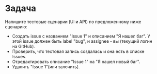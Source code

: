 # Задача
Напишите тестовые сценарии (UI и API) по предложенному ниже сценарию:
* Создать issue с названием "Issue 1" и описанием "Я нашел баг". У этой issue должен быть label "bug", и assignee - вы (текущий логин на GitHub).
* Проверить, что тестовая запись создалась и она есть в списке Issues.
* Отредактировать описание "Issue 1" на "Я нашел новый баг".
* Удалить "Issue 1"(или залочить).
